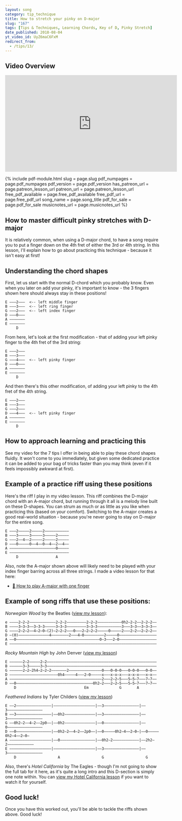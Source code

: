 ```yaml
---
layout: song
category: tip_technique
title: How to stretch your pinky on D-major
slug: "167"
tags: [Tips & Techniques, Learning Chords, Key of D, Pinky Stretch]
date_published: 2018-08-04
yt_video_id: UyZ6maC6FxM
redirect_from:
  - /tips/13/
---
```


## Video Overview

<iframe width="560" height="315" src="https://www.youtube.com/embed/UyZ6maC6FxM?showinfo=0" frameborder="0" allowfullscreen></iframe>

{% include pdf-module.html slug = page.slug pdf_numpages = page.pdf_numpages pdf_version = page.pdf_version has_patreon_url = page.patreon_lesson_url patreon_url = page.patreon_lesson_url free_pdf_available = page.free_pdf_available free_pdf_url = page.free_pdf_url song_name = page.song_title pdf_for_sale = page.pdf_for_sale musicnotes_url = page.musicnotes_url %}

## How to master difficult pinky stretches with D-major

It is relatively common, when using a D-major chord, to have a song require you to put a finger down on the 4th fret of either the 3rd or 4th string. In this lesson, I'll explain how to go about practicing this technique - because it isn't easy at first!

## Understanding the chord shapes

First, let us start with the normal D-chord which you probably know. Even when you later on add your pinky, it's important to know - the 3 fingers shown here should always stay in these positions!

    E –––2–––  <-- left middle finger
    B –––3–––  <-- left ring finger
    G –––2–––  <-- left index finger
    D –––0–––
    A –––––––
    E –––––––
         D   

From here, let's look at the first modification - that of adding your left pinky finger to the 4th fret of the 3rd string:

    E –––2–––  
    B –––3–––  
    G –––4–––  <-- left pinky finger
    D –––0–––  
    A –––––––
    E –––––––
         D   

And then there's this other modification, of adding your left pinky to the 4th fret of the 4th string.

    E –––2–––  
    B –––3–––  
    G –––2–––  
    D –––4–––  <-- left pinky finger
    A –––––––
    E –––––––
         D   

## How to approach learning and practicing this

See my video for the 7 tips I offer in being able to play these chord shapes fluidly. It won't come to you immediately, but given some dedicated practice it can be added to your bag of tricks faster than you may think (even if it feels impossibly awkward at first).

## Example of a practice riff using these positions

Here's the riff I play in my video lesson. This riff combines the D-major chord with an A-major chord, but running through it all is a melody line built on these D-shapes. You can strum as much or as little as you like when practicing this (based on your comfort). Switching to the A-major creates a good real-world situation - because you're never going to stay on D-major for the entire song.

    E –––2–––––2–––––2–––––––––––
    B –––3–––––3–––––3–––––2–––––
    G –––2––4––2–––––2–––––2–––––
    D –––0–––––0––4––0––4––2––4––
    A –––––––––––––––––––––0–––––
    E –––––––––––––––––––––––––––
         D                 A

Also, note the A-major shown above will likely need to be played with your index finger barring across all three strings. I made a video lesson for that here:

- [🎥 How to play A-major with one finger](https://www.youtube.com/watch?v=wUrKhHAT0Fk)

## Example of song riffs that use these positions:

*Norwegian Wood* by the Beatles ([view my lesson](http://playsongnotes.com/lessons/169/)):

    e ––––2–2–2––––––––––––2–2–2–––––––––2–2–2–––––––––––0h2–2–2—–2–2–2––
    B ––––3–3–3––3–3–3–––––3–3–3–––––––––3–3–3–––––––––––3–––3–3—–3–3–3––
    G ––––2–2–2––4–2–0–(2)–2–2–2–––0–––2–2–2–2–––––0–––––2–––2–2—–2–2–2––
    D –(0)––––––––––––––4––––––––2–––4–0–––––––––2–––––0–––––––––––––––––
    A ––0––––––––––––––––––––––––––––––––––––––0–3–––2–0–––––––––––––––––
    E –––––––––––––––––––––––––––––––––––––––––––––––––––––––––––––––––––

*Rocky Mountain High* by John Denver ([view my lesson](http://playsongnotes.com/songs/john-denver-rocky-mountain-high/))

    E ––––––2–2–––––2–2––––––––––––––––––––––––––––––––––––––––––––––––––
    B ––––––3–3–––––3–3––––––––––––––––––––––––––––––––––––––––––––––––––
    G ––––––2–2–2h4–2–2–2–––––––2–––––––––––––––0–––0–0–0–––0–0–0–––0–0––
    D ––––––––––––––––––––––0h4–––––4–––2–0–––––x–––x–x–x–––x–x–x–––x–x––
    A ––––––––––––––––––––––––––––––––––––––––––2–––2–2–5–––5–5–7–––7–7––
    D ––0–––––––––––––––––––––––––––––––––––0h2–2–––2–2–5–––5–5–7–––7–7––
        D                               Em              G       A        

*Feathered Indians* by Tyler Childers ([view my lesson](http://playsongnotes.com/songs/tyler-childers-feathered-indians/))

    E ––2––––––––––––––––|–––––––––––––––––––|––3––––––––––––––––|––3––––––––––––––––
    B ––3––––––––––––––––|––0h2––––––––––––––|––3––––––––––––––––|––3––––––––––––––––
    G ––0h2–2––4–2––2p0––|––0h2––––––––––––––|––0––––––––––––––––|––0––––––––––––––––
    D ––0––––––––––––––––|––0h2–2––4–2––2p0––|––0–––––0h2–4––2–0–|––0–––––0h2–4––2–0–
    A –––––––––––––––––––|––0––––––––––––––––|––0h2–2––––––––––––|––2h2–2––––––––––––
    E –––––––––––––––––––|–––––––––––––––––––|––3––––––––––––––––|––3––––––––––––––––
        D                   A                   G                   G                

Also, there's *Hotel California* by The Eagles - though I'm not going to show the full tab for it here, as it's quite a long intro and this D-section is simply one note within. You can [view my Hotel California lesson](http://playsongnotes.com/songs/eagles-hotel-california/) if you want to watch it for yourself.

## Good luck!

Once you have this worked out, you'll be able to tackle the riffs shown above. Good luck!

